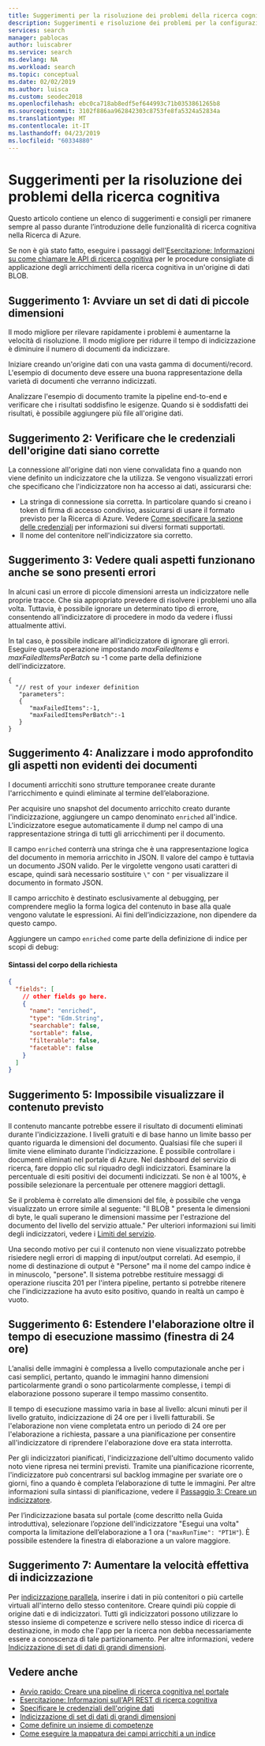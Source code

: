 ```yaml
---
title: Suggerimenti per la risoluzione dei problemi della ricerca cognitiva - Ricerca di Azure
description: Suggerimenti e risoluzione dei problemi per la configurazione delle pipeline della ricerca cognitiva in Ricerca di Azure.
services: search
manager: pablocas
author: luiscabrer
ms.service: search
ms.devlang: NA
ms.workload: search
ms.topic: conceptual
ms.date: 02/02/2019
ms.author: luisca
ms.custom: seodec2018
ms.openlocfilehash: ebc0ca718ab8edf5ef644993c71b0353861265b8
ms.sourcegitcommit: 3102f886aa962842303c8753fe8fa5324a52834a
ms.translationtype: MT
ms.contentlocale: it-IT
ms.lasthandoff: 04/23/2019
ms.locfileid: "60334880"
---
```

# <a name="troubleshooting-tips-for-cognitive-search"></a>Suggerimenti per la risoluzione dei problemi della ricerca cognitiva

Questo articolo contiene un elenco di suggerimenti e consigli per rimanere sempre al passo durante l’introduzione delle funzionalità di ricerca cognitiva nella Ricerca di Azure. 

Se non è già stato fatto, eseguire i passaggi dell'[Esercitazione: Informazioni su come chiamare le API di ricerca cognitiva](cognitive-search-quickstart-blob.md) per le procedure consigliate di applicazione degli arricchimenti della ricerca cognitiva in un'origine di dati BLOB.

## <a name="tip-1-start-with-a-small-dataset"></a>Suggerimento 1: Avviare un set di dati di piccole dimensioni
Il modo migliore per rilevare rapidamente i problemi è aumentarne la velocità di risoluzione. Il modo migliore per ridurre il tempo di indicizzazione è diminuire il numero di documenti da indicizzare. 

Iniziare creando un'origine dati con una vasta gamma di documenti/record. L'esempio di documento deve essere una buona rappresentazione della varietà di documenti che verranno indicizzati. 

Analizzare l'esempio di documento tramite la pipeline end-to-end e verificare che i risultati soddisfino le esigenze. Quando si è soddisfatti dei risultati, è possibile aggiungere più file all'origine dati.

## <a name="tip-2-make-sure-your-data-source-credentials-are-correct"></a>Suggerimento 2: Verificare che le credenziali dell'origine dati siano corrette
La connessione all'origine dati non viene convalidata fino a quando non viene definito un indicizzatore che la utilizza. Se vengono visualizzati errori che specificano che l'indicizzatore non ha accesso ai dati, assicurarsi che:
- La stringa di connessione sia corretta. In particolare quando si creano i token di firma di accesso condiviso, assicurarsi di usare il formato previsto per la Ricerca di Azure. Vedere [Come specificare la sezione delle credenziali](
https://docs.microsoft.com/azure/search/search-howto-indexing-azure-blob-storage#how-to-specify-credentials) per informazioni sui diversi formati supportati.
- Il nome del contenitore nell'indicizzatore sia corretto.

## <a name="tip-3-see-what-works-even-if-there-are-some-failures"></a>Suggerimento 3: Vedere quali aspetti funzionano anche se sono presenti errori
In alcuni casi un errore di piccole dimensioni arresta un indicizzatore nelle proprie tracce. Che sia appropriato prevedere di risolvere i problemi uno alla volta. Tuttavia, è possibile ignorare un determinato tipo di errore, consentendo all'indicizzatore di procedere in modo da vedere i flussi attualmente attivi.

In tal caso, è possibile indicare all'indicizzatore di ignorare gli errori. Eseguire questa operazione impostando *maxFailedItems* e *maxFailedItemsPerBatch* su -1 come parte della definizione dell'indicizzatore.

```
{
  "// rest of your indexer definition
   "parameters":
   {
      "maxFailedItems":-1,
      "maxFailedItemsPerBatch":-1
   }
}
```
## <a name="tip-4-looking-at-enriched-documents-under-the-hood"></a>Suggerimento 4: Analizzare i modo approfondito gli aspetti non evidenti dei documenti 
I documenti arricchiti sono strutture temporanee create durante l'arricchimento e quindi eliminate al termine dell’elaborazione.

Per acquisire uno snapshot del documento arricchito creato durante l'indicizzazione, aggiungere un campo denominato ```enriched``` all'indice. L'indicizzatore esegue automaticamente il dump nel campo di una rappresentazione stringa di tutti gli arricchimenti per il documento.

Il campo ```enriched``` conterrà una stringa che è una rappresentazione logica del documento in memoria arricchito in JSON.  Il valore del campo è tuttavia un documento JSON valido. Per le virgolette vengono usati caratteri di escape, quindi sarà necessario sostituire `\"` con `"` per visualizzare il documento in formato JSON. 

Il campo arricchito è destinato esclusivamente al debugging, per comprendere meglio la forma logica del contenuto in base alla quale vengono valutate le espressioni. Ai fini dell’indicizzazione, non dipendere da questo campo.

Aggiungere un campo ```enriched``` come parte della definizione di indice per scopi di debug:

#### <a name="request-body-syntax"></a>Sintassi del corpo della richiesta
```json
{
  "fields": [
    // other fields go here.
    {
      "name": "enriched",
      "type": "Edm.String",
      "searchable": false,
      "sortable": false,
      "filterable": false,
      "facetable": false
    }
  ]
}
```

## <a name="tip-5-expected-content-fails-to-appear"></a>Suggerimento 5: Impossibile visualizzare il contenuto previsto

Il contenuto mancante potrebbe essere il risultato di documenti eliminati durante l'indicizzazione. I livelli gratuiti e di base hanno un limite basso per quanto riguarda le dimensioni del documento. Qualsiasi file che superi il limite viene eliminato durante l'indicizzazione. È possibile controllare i documenti eliminati nel portale di Azure. Nel dashboard del servizio di ricerca, fare doppio clic sul riquadro degli indicizzatori. Esaminare la percentuale di esiti positivi dei documenti indicizzati. Se non è al 100%, è possibile selezionare la percentuale per ottenere maggiori dettagli. 

Se il problema è correlato alle dimensioni del file, è possibile che venga visualizzato un errore simile al seguente: "Il BLOB <nome-file>" presenta le dimensioni di <dimensioni-file-> byte, le quali superano le dimensioni massime per l'estrazione del documento del livello del servizio attuale." Per ulteriori informazioni sui limiti degli indicizzatori, vedere i [Limiti del servizio](search-limits-quotas-capacity.md).

Una secondo motivo per cui il contenuto non viene visualizzato potrebbe risiedere negli errori di mapping di input/output correlati. Ad esempio, il nome di destinazione di output è "Persone" ma il nome del campo indice è in minuscolo, "persone". Il sistema potrebbe restituire messaggi di operazione riuscita 201 per l'intera pipeline, pertanto si potrebbe ritenere che l'indicizzazione ha avuto esito positivo, quando in realtà un campo è vuoto. 

## <a name="tip-6-extend-processing-beyond-maximum-run-time-24-hour-window"></a>Suggerimento 6: Estendere l'elaborazione oltre il tempo di esecuzione massimo (finestra di 24 ore)

L’analisi delle immagini è complessa a livello computazionale anche per i casi semplici, pertanto, quando le immagini hanno dimensioni particolarmente grandi o sono particolarmente complesse, i tempi di elaborazione possono superare il tempo massimo consentito. 

Il tempo di esecuzione massimo varia in base al livello: alcuni minuti per il livello gratuito, indicizzazione di 24 ore per i livelli fatturabili. Se l'elaborazione non viene completata entro un periodo di 24 ore per l'elaborazione a richiesta, passare a una pianificazione per consentire all'indicizzatore di riprendere l'elaborazione dove era stata interrotta. 

Per gli indicizzatori pianificati, l'indicizzazione dell'ultimo documento valido noto viene ripresa nei termini previsti. Tramite una pianificazione ricorrente, l'indicizzatore può concentrarsi sul backlog immagine per svariate ore o giorni, fino a quando è completa l’elaborazione di tutte le immagini. Per altre informazioni sulla sintassi di pianificazione, vedere il [Passaggio 3: Creare un indicizzatore](search-howto-indexing-azure-blob-storage.md#step-3-create-an-indexer).

Per l’indicizzazione basata sul portale (come descritto nella Guida introduttiva), selezionare l’opzione dell'indicizzatore "Esegui una volta" comporta la limitazione dell’elaborazione a 1 ora (`"maxRunTime": "PT1H"`). È possibile estendere la finestra di elaborazione a un valore maggiore.

## <a name="tip-7-increase-indexing-throughput"></a>Suggerimento 7: Aumentare la velocità effettiva di indicizzazione

Per [indicizzazione parallela](search-howto-large-index.md), inserire i dati in più contenitori o più cartelle virtuali all'interno dello stesso contenitore. Creare quindi più coppie di origine dati e di indicizzatori. Tutti gli indicizzatori possono utilizzare lo stesso insieme di competenze e scrivere nello stesso indice di ricerca di destinazione, in modo che l'app per la ricerca non debba necessariamente essere a conoscenza di tale partizionamento.
Per altre informazioni, vedere [Indicizzazione di set di dati di grandi dimensioni](search-howto-indexing-azure-blob-storage.md#indexing-large-datasets).

## <a name="see-also"></a>Vedere anche 
+ [Avvio rapido: Creare una pipeline di ricerca cognitiva nel portale](cognitive-search-quickstart-blob.md)
+ [Esercitazione: Informazioni sull'API REST di ricerca cognitiva](cognitive-search-tutorial-blob.md)
+ [Specificare le credenziali dell'origine dati](search-howto-indexing-azure-blob-storage.md#how-to-specify-credentials)
+ [Indicizzazione di set di dati di grandi dimensioni](search-howto-indexing-azure-blob-storage.md#indexing-large-datasets)
+ [Come definire un insieme di competenze](cognitive-search-defining-skillset.md)
+ [Come eseguire la mappatura dei campi arricchiti a un indice](cognitive-search-output-field-mapping.md)
